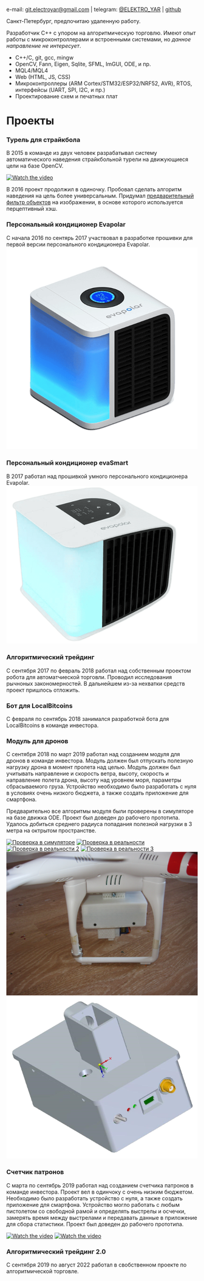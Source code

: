 e-mail: git.electroyar@gmail.com | telegram: [@ELEKTRO_YAR](https://t.me/ELEKTRO_YAR) | [github](https://github.com/NewYaroslav)

Санкт-Петербург, предпочитаю удаленную работу.

Разработчик C++ с упором на алгоритмическую торговлю. Имеют опыт работы с микроконтроллерами и встроенными системами, но *данное направление не интересует*.

- C++/C, git, gcc, mingw
- OpenCV, Fann, Eigen, Sqlite, SFML, ImGUI, ODE, и пр.
- MQL4/MQL4
- Web (HTML, JS, CSS)
- Микроконтроллеры (ARM Cortex/STM32/ESP32/NRF52, AVR), RTOS, интерфейсы (UART, SPI, I2C,  и пр.)
- Проектирование схем и печатных плат

# Проекты

### Турель для страйкбола

В 2015 в команде из двух человек разрабатывал систему автоматического наведения страйкбольной турели на движующиеся цели на базе OpenCV.

[![Watch the video](https://img.youtube.com/vi/Y6xW9wZpWp0/hqdefault.jpg)](https://youtu.be/Y6xW9wZpWp0)

В 2016 проект продолжил в одиночку. Пробовал сделать алгоритм наведения на цель более универсальным. Придумал [предварительный фильтр объектов](https://github.com/NewYaroslav/ph_object_detector) на изображении, в основе которого используется перцептивный хэш.

### Персональный кондиционер Evapolar

С начала 2016 по сентярь 2017 участвовал в разработке прошивки для первой версии персонального кондиционера Evapolar.
![](assets/images/eva_1.png)

### Персональный кондиционер evaSmart

В 2017 работал над прошивкой умного персонального кондиционера Evapolar.
![](assets/images/eva_2.png)

### Алгоритмический трейдинг

С сентября 2017 по февраль 2018 работал над собственным проектом робота для автоматчиеской торговли. Проводил исследования рычноных закономерностей. В дальнейшем из-за нехватки средств проект пришлось отложить.

### Бот для LocalBitcoins

С февраля по сентябрь 2018 занимался разработкой бота для LocalBitcoins в команде инвестора. 

### Модуль для дронов

C сентября 2018 по март 2019 работал над созданием модуля для дронов в команде инвестора. Модуль должен был отпускать полезную нагрузку дрона в момент пролета над целью. Модуль должен был учитывать направление и скорость ветра, высоту, скорость и направление полета дрона, высоту над уровнем моря, параметры сбрасываемого груза. Устройство необходимо было разработать с нуля в условиях очень низкого бюджета, а также создать приложение для смартфона. 

Предварительно все алгоритмы модуля были проверены в симуляторе на базе движка ODE. Проект был доведен до рабочего прототипа. Удалось добиться среднего радиуса попадания полезной нагрузки в 3 метра на октрытом пространстве.

[![Проверка в симуляторе](https://img.youtube.com/vi/AxgMwhx6p88/hqdefault.jpg)](https://youtu.be/AxgMwhx6p88)
[![Проверка в реальности](https://img.youtube.com/vi/e81SMA3ruoE/hqdefault.jpg)](https://youtu.be/e81SMA3ruoE?raw=true)
[![Проверка в реальности 2](https://img.youtube.com/vi/EDtxUgqY8-g/hqdefault.jpg)](https://youtu.be/EDtxUgqY8-g?raw=true)
[![Проверка в реальности 3](https://img.youtube.com/vi/XWi6vN2k0GU/hqdefault.jpg)](https://youtu.be/XWi6vN2k0GU?raw=true)
![](assets/images/dron_3.png?raw=true)
![](assets/images/dron_4.png?raw=true)

### Счетчик патронов

С марта по сентябрь 2019 работал над созданием счетчика патронов в команде инвестора. Проект вел в одинчоку с очень низким бюджетом. Необходимо было разработать устройство с нуля, а также создать приложение для смартфона. Устройство могло работать с любым пистолетом со свободной рамой и определять выстрелы и осчечки, замерять время между выстрелами и передавать данные в приложение для сбора статистики. Проект был доведен до рабочего прототипа.

[![Watch the video](https://img.youtube.com/vi/P250TqXowug/hqdefault.jpg)](https://youtu.be/P250TqXowug)
[![Watch the video](https://img.youtube.com/vi/L8Jikd7LmIY/hqdefault.jpg)](https://youtu.be/L8Jikd7LmIY?raw=true)

### Алгоритмический трейдинг 2.0

С сентября 2019 по август 2022 работал в свобственном проекте по алгоритмической торговле.
